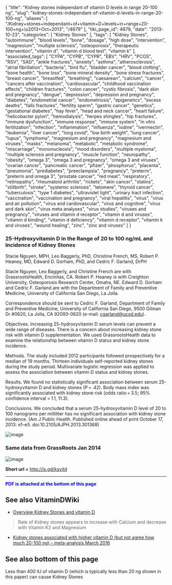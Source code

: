 {
    "title": "Kidney stones independant of vitamin D levels in range 20-100 ng",
    "slug": "kidney-stones-independant-of-vitamin-d-levels-in-range-20-100-ng",
    "aliases": [
        "/Kidney+stones+independant+of+vitamin+D+levels+in+range+20-100+ng+\u2013+Oct+2013",
        "/4679"
    ],
    "tiki_page_id": 4679,
    "date": "2013-10-23",
    "categories": [
        "Kidney Stones"
    ],
    "tags": [
        "Kidney Stones",
        "autoimmune",
        "blood levels",
        "bone",
        "dosage",
        "high dose",
        "intervention",
        "magnesium",
        "multiple sclerosis",
        "osteoporosis",
        "therapeutic intervention",
        "vitamin d",
        "vitamin d blood test",
        "vitamin k"
    ],
    "associated_tags": [
        "CYPA",
        "CYPB",
        "CYPR",
        "EBV",
        "HRV",
        "PCOS",
        "RSV",
        "SAD",
        "ankle fractures",
        "anxiety",
        "asthma",
        "atherosclerosis",
        "atrial fibrillation",
        "bacteria",
        "bird flu",
        "bladder cancer",
        "blood clotting",
        "bone health",
        "bone loss",
        "bone mineral density",
        "bone stress fractures",
        "breast cancer",
        "breastfed",
        "breathing",
        "caesarean",
        "calcium",
        "cancer",
        "cancers after vaccination",
        "cardiovascular",
        "childhood vaccination effects",
        "children fractures",
        "colon cancer",
        "cystic fibrosis",
        "dark skin and pregnancy",
        "dengue",
        "depression",
        "depression and pregnancy",
        "diabetes",
        "endometrial cancer",
        "endometriosis",
        "epigenetics",
        "excess deaths",
        "falls fractures",
        "fertility sperm",
        "gastric cancer",
        "genetics",
        "gestational diabetes",
        "hay fever",
        "head and neck cancer",
        "heart failure",
        "helicobacter pylori",
        "hemodialysis",
        "herpes shingles",
        "hip fractures",
        "immune dysfunction",
        "immune response",
        "immune system",
        "in vitro fertilization",
        "infection",
        "inflammation",
        "influenza",
        "iodine",
        "ivermectin",
        "leukemia",
        "liver cancer",
        "long covid",
        "low birth weight",
        "lung cancer",
        "lupus",
        "lymphoma",
        "magnesium and pregnancy",
        "magnesium and viruses",
        "masks",
        "melanoma",
        "metabolic",
        "metabolic syndrome",
        "miscarriage",
        "mononucleosis",
        "mood disorders",
        "multiple myeloma",
        "multiple sclerosis and pregnancy",
        "muscle function",
        "neuropathy",
        "obesity",
        "omega 3",
        "omega 3 and pregnancy",
        "omega 3 and viruses",
        "ovarian cancer",
        "pancreatic cancer",
        "pfizer",
        "phosphorus",
        "placenta",
        "pneumonia",
        "prediabetes",
        "preeclampsia",
        "pregnancy",
        "preterm",
        "preterm and omega 3",
        "prostate cancer",
        "red meat",
        "respiratory",
        "retinopathy",
        "rheumatoid arthritis",
        "rickets",
        "skin cancer",
        "statins",
        "stillbirth",
        "stroke",
        "systemic sclerosis",
        "telomere",
        "thyroid cancer",
        "tuberculosis",
        "type 1 diabetes",
        "ultraviolet light",
        "urinary tract infection",
        "vaccination",
        "vaccination and pregnancy",
        "viral hepatitis",
        "virus",
        "virus and air pollution",
        "virus and cardiovascular",
        "virus and cognitive",
        "virus and dark skin",
        "virus meta analyses",
        "virus studies",
        "viruses and pregnancy",
        "viruses and vitamin d receptor",
        "vitamin d and viruses",
        "vitamin d binding",
        "vitamin d deficiency",
        "vitamin d receptor",
        "vitamin k and viruses",
        "wound healing",
        "zinc",
        "zinc and viruses"
    ]
}


### 25-Hydroxyvitamin D in the Range of 20 to 100 ng/mL and Incidence of Kidney Stones

Stacie Nguyen, MPH, Leo Baggerly, PhD, Christine French, MS, Robert P. Heaney, MD, Edward D. Gorham, PhD, and Cedric F. Garland, DrPH

Stacie Nguyen, Leo Baggerly, and Christine French are with GrassrootsHealth, Encinitas, CA. Robert P. Heaney is with Creighton University, Osteoporosis Research Center, Omaha, NE. Edward D. Gorham and Cedric F. Garland are with the Department of Family and Preventive Medicine, University of California San Diego, La Jolla.

Correspondence should be sent to Cedric F. Garland, Department of Family and Preventive Medicine, University of California San Diego, 9500 Gilman Dr #0620, La Jolla, CA 92093-0620 (e-mail: cgarland@ucsd.edu).

Objectives. Increasing 25-hydroxyvitamin D serum levels can prevent a wide range of diseases. There is a concern about increasing kidney stone risk with vitamin D supplementation. We used GrassrootsHealth data to examine the relationship between vitamin D status and kidney stone incidence.

Methods. The study included 2012 participants followed prospectively for a median of 19 months. Thirteen individuals self-reported kidney stones during the study period. Multivariate logistic regression was applied to assess the association between vitamin D status and kidney stones.

Results. We found no statistically significant association between serum 25-hydroxyvitamin D and kidney stones (P = .42). Body mass index was significantly associated with kidney stone risk (odds ratio = 3.5; 95% confidence interval = 1.1, 11.3).

Conclusions. We concluded that a serum 25-hydroxyvitamin D level of 20 to 100 nanograms per milliliter has no significant association with kidney stone incidence. (Am J Public Health. Published online ahead of print October 17, 2013: e1–e5. doi:10.2105/AJPH.2013.301368)

<img src="https://d378j1rmrlek7x.cloudfront.net/attachments/jpeg/kidney-f1.jpg" alt="image">

### Same data from GrassRoots Jan 2014

<img src="/attachments/d3.mock.jpg" alt="image"> 

 **Short url =**  http://is.gd/ksvitd

---

 **<span style="color:#00F;">PDF is attached at the bottom of this page</span>** 

## See also VitaminDWiki

* [Overview Kidney Stones and vitamin D](/tags/overview-kidney-stones-and-vitamin-d.html)

> Rate of Kidney stones appears to increase with Calcium and decrease with Vitamin K2 and Magnesium

* [Kidney stones associated with higher vitamin D (but not agree how much 20-100 ng) – meta-analysis March 2016](/tags/kidney-stones-associated-with-higher-vitamin-d-but-not-agree-how-much-20-100-ng-meta-analysis-march-2016.html)

## See also bottom of this page

Less than 400 IU of vitamin D (which is typically less than 20 ng shown in this paper) can cause Kidney Stones